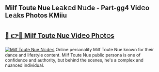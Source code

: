 ## Milf Toute Nue Le𝚊k𝚎d N𝚞𝚍e - Part-gg4 Vid𝚎o Le𝚊ks Photos KMiiu

# <h2><a href="http://fb0sz3.evod.top/?m=Milf+Toute+Nue">🔗 👉🔴 Milf Toute Nue Vid𝚎o Ph𝚘t𝚘s</a></h2>

[![Milf Toute Nue N𝚞d𝚎s](https://i.imgur.com/8V9OHl7.gif)](http://fb0sz3.evod.top/?m=Milf+Toute+Nue)
Online personality Milf Toute Nue known for their dance and lifestyle content. Milf Toute Nue public persona is one of confidence and authority, but behind the scenes, he's a complex and nuanced individual. 
